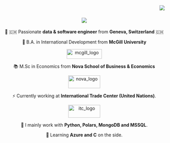 <img align="right" src="https://visitor-badge.laobi.icu/badge?page_id=McNickSisto.McNickSisto" />

<h1 align="center">
    <img src="https://readme-typing-svg.herokuapp.com?font=Fira+Code&duration=3000&pause=100&color=2B0784&background=66FF0900&center=true&vCenter=true&random=false&width=435&lines=Hello+there+!+%F0%9F%91%8B;I'm+Nicholas+Sistovaris" />
</h1>


<div align="center">

  📍 🇨🇭 Passionate **data & software engineer** from **Geneva, Switzerland** 🇨🇭

  📕 B.A. in International Development from **McGill University**

  <img src="https://github.com/McNickSisto/McNickSisto/assets/74677469/a3e8c49c-5b17-49cd-a468-ed808ad69920" alt="mcgill_logo" width="110" height="30">
  
  📚 M.Sc in Economics from **Nova School of Business & Economics**

  <img src="https://github.com/McNickSisto/McNickSisto/assets/74677469/9c4dc9df-4714-49dd-96b3-45c68a3bb12d" alt="nova_logo" width="100" height="40">

 ⚡ Currently working at **International Trade Center (United Nations)**.

 <img src="https://github.com/McNickSisto/McNickSisto/assets/74677469/70139bc5-f42f-4a53-87cb-dda9f700a8d2" alt="itc_logo" width="100" height="40">


 🔭 I mainly work with **Python, Polars, MongoDB and MSSQL**.
 
  🌱 Learning **Azure and C** on the side.
  
 </div>

 

